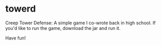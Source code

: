 towerd
======

Creep Tower Defense: A simple game I co-wrote back in high school. If you'd like to run the game, download the jar and run it.

Have fun!
